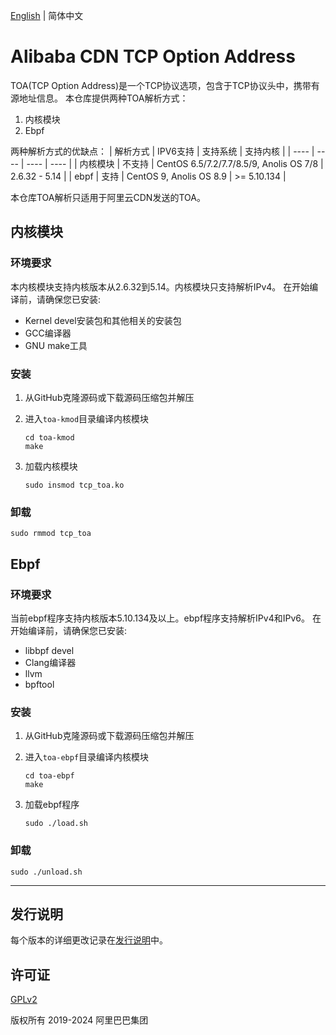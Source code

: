 [English](README.md) | 简体中文

# Alibaba CDN TCP Option Address

TOA(TCP Option Address)是一个TCP协议选项，包含于TCP协议头中，携带有源地址信息。
本仓库提供两种TOA解析方式：
1. 内核模块
2. Ebpf

两种解析方式的优缺点：
|  解析方式   | IPV6支持  | 支持系统 | 支持内核 |
|  ----  | ----  | ---- | ---- |
| 内核模块  | 不支持 | CentOS 6.5/7.2/7.7/8.5/9, Anolis OS 7/8 | 2.6.32 - 5.14 |
| ebpf  | 支持 | CentOS 9, Anolis OS 8.9 | >= 5.10.134 |

本仓库TOA解析只适用于阿里云CDN发送的TOA。

## 内核模块
### 环境要求

本内核模块支持内核版本从2.6.32到5.14。内核模块只支持解析IPv4。
在开始编译前，请确保您已安装:
- Kernel devel安装包和其他相关的安装包
- GCC编译器
- GNU make工具

### 安装

1. 从GitHub克隆源码或下载源码压缩包并解压
2. 进入`toa-kmod`目录编译内核模块

    ```
    cd toa-kmod
    make
    ```

3. 加载内核模块

    ```
    sudo insmod tcp_toa.ko
    ```

### 卸载

```
sudo rmmod tcp_toa
```

## Ebpf
### 环境要求

当前ebpf程序支持内核版本5.10.134及以上。ebpf程序支持解析IPv4和IPv6。
在开始编译前，请确保您已安装:
- libbpf devel
- Clang编译器
- llvm
- bpftool

### 安装

1. 从GitHub克隆源码或下载源码压缩包并解压
2. 进入`toa-ebpf`目录编译内核模块

    ```
    cd toa-ebpf
    make
    ```

3. 加载ebpf程序

    ```
    sudo ./load.sh
    ```

### 卸载

```
sudo ./unload.sh
```

---

## 发行说明
每个版本的详细更改记录在[发行说明](CHANGELOG)中。

## 许可证
[GPLv2](https://www.gnu.org/licenses/old-licenses/gpl-2.0.txt)

版权所有 2019-2024 阿里巴巴集团
